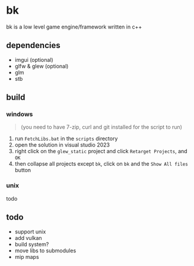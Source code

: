 # bk

bk is a low level game engine/framework written in c++

## dependencies

- imgui (optional)
- glfw & glew (optional)
- glm
- stb

## build

### windows

> (you need to have 7-zip, curl and git installed for the script to run)  
1. run `FetchLibs.bat` in the `scripts` directory  
2. open the solution in visual studio 2023  
3. right click on the `glew_static` project and click `Retarget Projects`, and `OK`  
4. then collapse all projects except `bk`, click on `bk` and the `Show All files` button

### unix

todo

## todo
- support unix
- add vulkan
- build system?
- move libs to submodules
- mip maps
